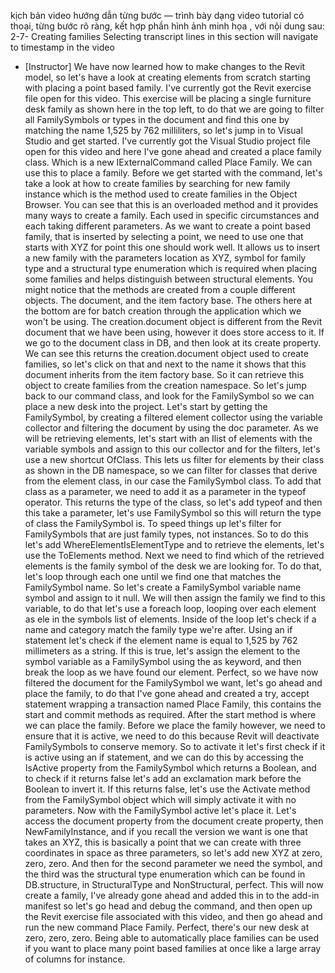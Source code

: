 kịch bản video hướng dẫn từng bước — trình bày dạng video tutorial có thoại, từng bước rõ ràng, kết hợp phần hình ảnh minh họa , với nội dung sau: 
2-7-
Creating families
Selecting transcript lines in this section will navigate to timestamp in the video
- [Instructor] We have now learned how to make changes to the Revit model, so let's have a look at creating elements from scratch starting with placing a point based family. I've currently got the Revit exercise file open for this video. This exercise will be placing a single furniture desk family as shown here in the top left, to do that we are going to filter all FamilySymbols or types in the document and find this one by matching the name 1,525 by 762 milliliters, so let's jump in to Visual Studio and get started. I've currently got the Visual Studio project file open for this video and here I've gone ahead and created a place family class. Which is a new IExternalCommand called Place Family. We can use this to place a family. Before we get started with the command, let's take a look at how to create families by searching for new family instance which is the method used to create families in the Object Browser. You can see that this is an overloaded method and it provides many ways to create a family. Each used in specific circumstances and each taking different parameters. As we want to create a point based family, that is inserted by selecting a point, we need to use one that starts with XYZ for point this one should work well. It allows us to insert a new family with the parameters location as XYZ, symbol for family type and a structural type enumeration which is required when placing some families and helps distinguish between structural elements. You might notice that the methods are created from a couple different objects. The document, and the item factory base. The others here at the bottom are for batch creation through the application which we won't be using. The creation.document object is different from the Revit document that we have been using, however it does store access to it. If we go to the document class in DB, and then look at its create property. We can see this returns the creation.document object used to create families, so let's click on that and next to the name it shows that this document inherits from the item factory base. So it can retrieve this object to create families from the creation namespace. So let's jump back to our command class, and look for the FamilySymbol so we can place a new desk into the project. Let's start by getting the FamilySymbol, by creating a filtered element collector using the variable collector and filtering the document by using the doc parameter. As we will be retrieving elements, let's start with an Ilist of elements with the variable symbols and assign to this our collector and for the filters, let's use a new shortcut OfClass. This lets us filter for elements by their class as shown in the DB namespace, so we can filter for classes that derive from the element class, in our case the FamilySymbol class. To add that class as a parameter, we need to add it as a parameter in the typeof operator. This returns the type of the class, so let's add typeof and then this take a parameter, let's use FamilySymbol so this will return the type of class the FamilySymbol is. To speed things up let's filter for FamilySymbols that are just family types, not instances. So to do this let's add WhereElementIsElementType and to retrieve the elements, let's use the ToElements method. Next we need to find which of the retrieved elements is the family symbol of the desk we are looking for. To do that, let's loop through each one until we find one that matches the FamilySymbol name. So let's create a FamilySymbol variable name symbol and assign to it null. We will then assign the family we find to this variable, to do that let's use a foreach loop, looping over each element as ele in the symbols list of elements. Inside of the loop let's check if a name and category match the family type we're after. Using an if statement let's check if the element name is equal to 1,525 by 762 millimeters as a string. If this is true, let's assign the element to the symbol variable as a FamilySymbol using the as keyword, and then break the loop as we have found our element. Perfect, so we have now filtered the document for the FamilySymbol we want, let's go ahead and place the family, to do that I've gone ahead and created a try, accept statement wrapping a transaction named Place Family, this contains the start and commit methods as required. After the start method is where we can place the family. Before we place the family however, we need to ensure that it is active, we need to do this because Revit will deactivate FamilySymbols to conserve memory. So to activate it let's first check if it is active using an if statement, and we can do this by accessing the IsActive property from the FamilySymbol which returns a Boolean, and to check if it returns false let's add an exclamation mark before the Boolean to invert it. If this returns false, let's use the Activate method from the FamilySymbol object which will simply activate it with no parameters. Now with the FamilySymbol active let's place it. Let's access the document property from the document create property, then NewFamilyInstance, and if you recall the version we want is one that takes an XYZ, this is basically a point that we can create with three coordinates in space as three parameters, so let's add new XYZ at zero, zero, zero. And then for the second parameter we need the symbol, and the third was the structural type enumeration which can be found in DB.structure, in StructuralType and NonStructural, perfect. This will now create a family, I've already gone ahead and added this in to the add-in manifest so let's go head and debug the command, and then open up the Revit exercise file associated with this video, and then go ahead and run the new command Place Family. Perfect, there's our new desk at zero, zero, zero. Being able to automatically place families can be used if you want to place many point based families at once like a large array of columns for instance.